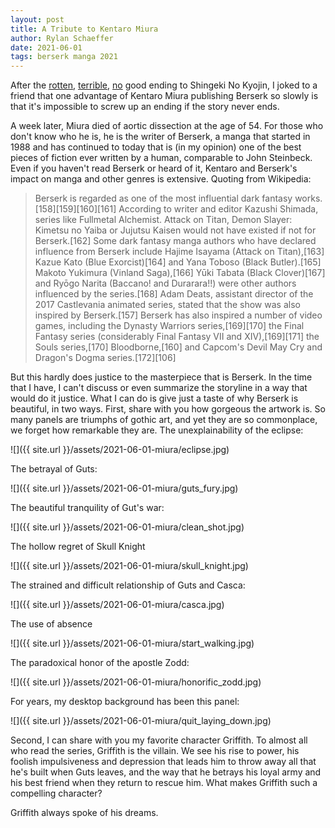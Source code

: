 ```yaml
---
layout: post
title: A Tribute to Kentaro Miura
author: Rylan Schaeffer
date: 2021-06-01
tags: berserk manga 2021
---
```


After the [rotten](2021-04-07-shingeki-no-kyojin-part-1.md),
[terrible](2021-04-07-shingeki-no-kyojin-part-2.md), [no](2021-04-07-shingeki-no-kyojin-part-3.md)
good ending to Shingeki No Kyojin, I joked to a friend that one advantage of Kentaro Miura
publishing Berserk so slowly is that it's impossible to screw up an ending if the story
never ends.

A week later, Miura died of aortic dissection at the age of 54. For those who don't know
who he is, he is the writer of Berserk, a manga that started in 1988 and has continued to
today that is (in my opinion) one of the best pieces of fiction ever written by a human,
comparable to John Steinbeck. 
Even if you haven't read Berserk or heard of it, Kentaro and Berserk's impact on manga and
other genres is extensive. Quoting from Wikipedia:

> Berserk is regarded as one of the most influential dark fantasy works.[158][159][160][161] According to writer and editor Kazushi Shimada, series like Fullmetal Alchemist. Attack on Titan, Demon Slayer: Kimetsu no Yaiba or Jujutsu Kaisen would not have existed if not for Berserk.[162] Some dark fantasy manga authors who have declared influence from Berserk include Hajime Isayama (Attack on Titan),[163] Kazue Kato (Blue Exorcist)[164] and Yana Toboso (Black Butler).[165] Makoto Yukimura (Vinland Saga),[166] Yūki Tabata (Black Clover)[167] and Ryōgo Narita (Baccano! and Durarara!!) were other authors influenced by the series.[168] Adam Deats, assistant director of the 2017 Castlevania animated series, stated that the show was also inspired by Berserk.[157]
> Berserk has also inspired a number of video games, including the Dynasty Warriors series,[169][170] the Final Fantasy series (considerably Final Fantasy VII and XIV),[169][171] the Souls series,[170] Bloodborne,[160] and Capcom's Devil May Cry and Dragon's Dogma series.[172][106]

But this hardly does justice to the masterpiece that is Berserk. In the time that I have,
I can't discuss or even summarize the storyline in a way that would do it justice. 
What I can do is give just a taste of why Berserk is beautiful, in two ways. First,
share with you how gorgeous the artwork is. So
many panels are triumphs of gothic art, and yet they are so commonplace, we forget how remarkable
they are. The unexplainability of the eclipse:

![]({{ site.url }}/assets/2021-06-01-miura/eclipse.jpg)

The betrayal of Guts:

![]({{ site.url }}/assets/2021-06-01-miura/guts_fury.jpg)

The beautiful tranquility of Gut's war:

![]({{ site.url }}/assets/2021-06-01-miura/clean_shot.jpg)

The hollow regret of Skull Knight

![]({{ site.url }}/assets/2021-06-01-miura/skull_knight.jpg)

The strained and difficult relationship of Guts and Casca:

![]({{ site.url }}/assets/2021-06-01-miura/casca.jpg)

The use of absence

![]({{ site.url }}/assets/2021-06-01-miura/start_walking.jpg)

The paradoxical honor of the apostle Zodd:

![]({{ site.url }}/assets/2021-06-01-miura/honorific_zodd.jpg)

For years, my desktop background has been this panel:

![]({{ site.url }}/assets/2021-06-01-miura/quit_laying_down.jpg)

Second, I can share with you my favorite character Griffith. To almost all who read 
the series, Griffith is the villain. We see his rise to power, his foolish impulsiveness
and depression that leads him to throw away all that he's built when Guts leaves,
and the way that he betrays his loyal army and his best friend when they return to rescue
him. What makes Griffith such a compelling character?

Griffith always spoke of his dreams. 

